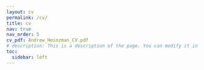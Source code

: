 ```yaml
---
layout: cv
permalink: /cv/
title: cv
nav: true
nav_order: 5
cv_pdf: Andrew_Heinzman_CV.pdf
# description: This is a description of the page. You can modify it in '_pages/cv.md'. You can also change or remove the top pdf download button.
toc:
  sidebar: left
---
```

